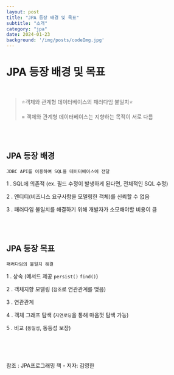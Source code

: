 ```yaml
---
layout: post
title: "JPA 등장 배경 및 목표"
subtitle: "소개"
category: "jpa"
date: 2024-01-23
background: '/img/posts/codeImg.jpg'
---
```


# JPA 등장 배경 및 목표

<br>

> ⭐객체와 관계형 데이터베이스의 패러다임 불일치⭐
>
> = 객체와 관계형 데이터베이스는 지향하는 목적이 서로 다름
> 

<br>
<br>

## JPA 등장 배경

`JDBC API를 이용하여 SQL을 데이터베이스에 전달`

1 . SQL에 의존적 (ex. 필드 수정이 발생하게 된다면, 전체적인 SQL 수정)

2 . 엔티티(비즈니스 요구사항을 모델링한 객체)를 신뢰할 수 없음

3 . 패러다임 불일치를 해결하기 위해 개발자가 소모해야할 비용이 큼

<br>
<br>

## JPA 등장 목표

`패러다임의 불일치 해결`

1 . 상속 (메서드 제공 `persist()` `find()`)

2 . 객체지향 모델링 (`참조`로 연관관계를 맺음)

3 . 연관관계

4 . 객체 그래프 탐색 (`지연로딩`을 통해 마음껏 탐색 가능)

5 . 비교 (`동일성`, 동등성 보장)

<br>
<br>
<br> 

참조 : JPA프로그래밍 책 - 저자: 김영한


